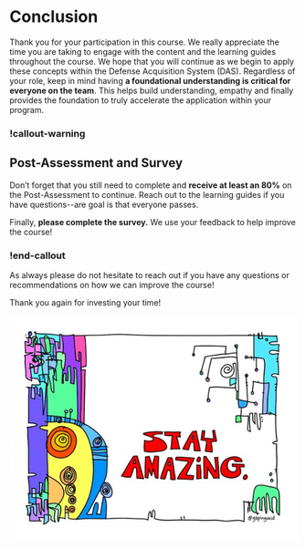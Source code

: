 # Conclusion

Thank you for your participation in this course. We really appreciate the time you are taking to engage with the content and the learning guides throughout the course. We hope that you will continue as we begin to apply these concepts within the Defense Acquisition System (DAS). Regardless of your role, keep in mind having **a foundational understanding is critical for everyone on the team**. This helps build understanding, empathy and finally provides the foundation to truly accelerate the application within your program.

### !callout-warning
## Post-Assessment and Survey
Don’t forget that you still need to complete and **receive at least an 80%** on the Post-Assessment to continue. Reach out to the learning guides if you have questions--are goal is that everyone passes.


Finally, **please complete the survey.** We use your feedback to help improve the course! 
### !end-callout


As always please do not hesitate to reach out if you have any questions or recommendations on how we can improve the course! 

Thank you again for investing your time! 


![StayAmazing](/__images/102_Conclusion_StayAmazing.png) 
